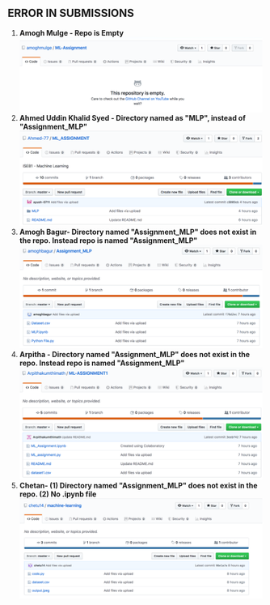 <h2> ERROR IN SUBMISSIONS </h2>
<ol> 
<li><b>Amogh Mulge - Repo is Empty <b>
<img src="Amogh.png">
<li><b>Ahmed Uddin Khalid Syed - Directory named as "MLP", instead of "Assignment_MLP" <b>
<img src="Ahmed.png">
<li><b>Amogh Bagur- Directory named "Assignment_MLP" does not exist in  the repo. Instead repo is named "Assignment_MLP"<b>
<img src="AmoghBagur.png">
<li><b>Arpitha - Directory named "Assignment_MLP" does not exist in  the repo. Instead repo is named "Assignment_MLP" <b>
<img src="Arpitha.png">
<li><b>Chetan- (1) Directory named "Assignment_MLP" does not exist in  the repo.  (2) No .ipynb file <b>
<img src="Chetan.png">
</ol>
